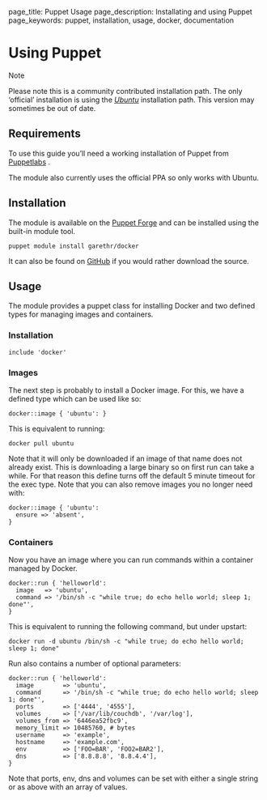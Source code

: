 page_title: Puppet Usage
page_description: Installating and using Puppet
page_keywords: puppet, installation, usage, docker, documentation

Using Puppet
===========================================================

Note

Please note this is a community contributed installation path. The only
‘official’ installation is using the
[*Ubuntu*](../../installation/ubuntulinux/#ubuntu-linux) installation
path. This version may sometimes be out of date.

Requirements
-----------------------------------------------------------

To use this guide you’ll need a working installation of Puppet from
[Puppetlabs](https://www.puppetlabs.com) .

The module also currently uses the official PPA so only works with
Ubuntu.

Installation
-----------------------------------------------------------

The module is available on the [Puppet
Forge](https://forge.puppetlabs.com/garethr/docker/) and can be
installed using the built-in module tool.

    puppet module install garethr/docker

It can also be found on
[GitHub](https://www.github.com/garethr/garethr-docker) if you would
rather download the source.

Usage
---------------------------------------------

The module provides a puppet class for installing Docker and two defined
types for managing images and containers.

### Installation

    include 'docker'

### Images

The next step is probably to install a Docker image. For this, we have a
defined type which can be used like so:

    docker::image { 'ubuntu': }

This is equivalent to running:

    docker pull ubuntu

Note that it will only be downloaded if an image of that name does not
already exist. This is downloading a large binary so on first run can
take a while. For that reason this define turns off the default 5 minute
timeout for the exec type. Note that you can also remove images you no
longer need with:

    docker::image { 'ubuntu':
      ensure => 'absent',
    }

### Containers

Now you have an image where you can run commands within a container
managed by Docker.

    docker::run { 'helloworld':
      image   => 'ubuntu',
      command => '/bin/sh -c "while true; do echo hello world; sleep 1; done"',
    }

This is equivalent to running the following command, but under upstart:

    docker run -d ubuntu /bin/sh -c "while true; do echo hello world; sleep 1; done"

Run also contains a number of optional parameters:

    docker::run { 'helloworld':
      image        => 'ubuntu',
      command      => '/bin/sh -c "while true; do echo hello world; sleep 1; done"',
      ports        => ['4444', '4555'],
      volumes      => ['/var/lib/couchdb', '/var/log'],
      volumes_from => '6446ea52fbc9',
      memory_limit => 10485760, # bytes
      username     => 'example',
      hostname     => 'example.com',
      env          => ['FOO=BAR', 'FOO2=BAR2'],
      dns          => ['8.8.8.8', '8.8.4.4'],
    }

Note that ports, env, dns and volumes can be set with either a single
string or as above with an array of values.
